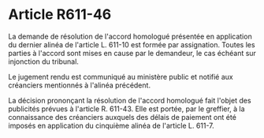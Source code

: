 # Article R611-46

La demande de résolution de l'accord homologué présentée en application du dernier alinéa de l'article L. 611-10 est formée par assignation. Toutes les parties à l'accord sont mises en cause par le demandeur, le cas échéant sur injonction du tribunal.

Le jugement rendu est communiqué au ministère public et notifié aux créanciers mentionnés à l'alinéa précédent.

La décision prononçant la résolution de l'accord homologué fait l'objet des publicités prévues à l'article R. 611-43. Elle est portée, par le greffier, à la connaissance des créanciers auxquels des délais de paiement ont été imposés en application du cinquième alinéa de l'article L. 611-7.
